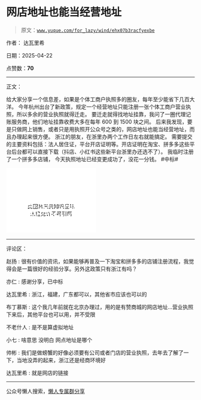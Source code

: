 # 网店地址也能当经营地址

> 原文：[`www.yuque.com/for_lazy/wind/ehx07b3racfyexbe`](https://www.yuque.com/for_lazy/wind/ehx07b3racfyexbe)

作者： 达瓦里希

日期：2025-04-22

点赞数：**70**

* * *

正文：

给大家分享一个信息差，如果是个体工商户执照多的圈友，每年至少能省下几百大洋。
今年杭州出台了新政策，规定一个经营地址只能注册一张个体工商户营业执照，所以多余的营业执照就得迁走。
要迁走就得找地址挂靠，我问了一圈代理记账服务商，他们地址挂靠收费大多在每年 600 到 1500 块之间。
后来我发现，要是只做网上销售，或者只是用执照开公众号之类的，网店地址也能当经营地址，而且办理起来很方便。 浙江的朋友，在浙里办两个工作日左右就能搞定。
需要提交的主要资料包括：法人居住证，平台开店证明等。开店证明在淘宝、拼多多这些平台后台都可以直接下载（抖店、小红书这些新平台浙里办还选不了）。
我临时注册了一个拼多多店铺， 今天执照地址已经变更成功了，没花一分钱。 #中标#

![](img/d7216cdca8f30e345b54fc8d73fe14b5.png "None")

* * *

评论区：

赵扬 : 很有价值的资讯，如果能够再普及一下淘宝和拼多多的店铺注册流程，我觉得会是一篇很好的经验分享。另外这政策只有浙江有吗？

亦仁 : 感谢分享，已中标

达瓦里希 : 浙江，福建，广东都可以，其他省市应该也可以的

布丁慕斯 : 这个我几年前就在北京办理过，用的是有赞商城的网店地址…营业执照下来后，其他平台也可以用，并不受限

不老什人 : 是不是算虚拟地址

小七 : 啥意思 没明白 网点地址是哪个

帅彬 : 我们是做螃蟹的好像必须要有公司或者门店的营业执照，去年去了解了一下，当地没弄的起来，浙江还是经商环境好

达瓦里希 : 就是网店的链接

* * *

公众号懒人搜索，[懒人专属群分享](https://lazybook.fun/#/blog/group)